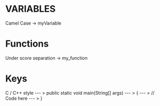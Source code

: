 # VARIABLES

Camel Case -> myVariable

# Functions

Under score separation -> my\_function


# Keys

C / C++ style
\-\-\- \> public static void main\(String\[\] args\)
\-\-\- \> \{
\-\-\- \> // Code here
\-\-\- \> \}